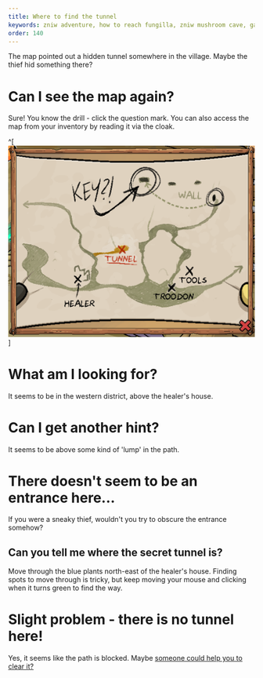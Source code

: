 ```yaml
---
title: Where to find the tunnel
keywords: zniw adventure, how to reach fungilla, zniw mushroom cave, games with mushrooms, zniw tunnel
order: 140
---
```


The map pointed out a hidden tunnel somewhere in the village. Maybe the thief hid something there?

# Can I see the map again?
Sure! You know the drill - click the question mark. You can also access the map from your inventory by reading it via the cloak.

^[![Thief's Map image](ThiefMap.PNG)]

# What am I looking for?
It seems to be in the western district, above the healer's house.

# Can I get another hint?
It seems to be above some kind of 'lump' in the path.

# There doesn't seem to be an entrance here...
If you were a sneaky thief, wouldn't you try to obscure the entrance somehow?

## Can you tell me where the secret tunnel is?
Move through the blue plants north-east of the healer's house. Finding spots to move through is tricky, but keep moving your mouse and clicking when it turns green to find the way.

# Slight problem - there is no tunnel here!
Yes, it seems like the path is blocked. Maybe [someone could help you to clear it?](trash.md)